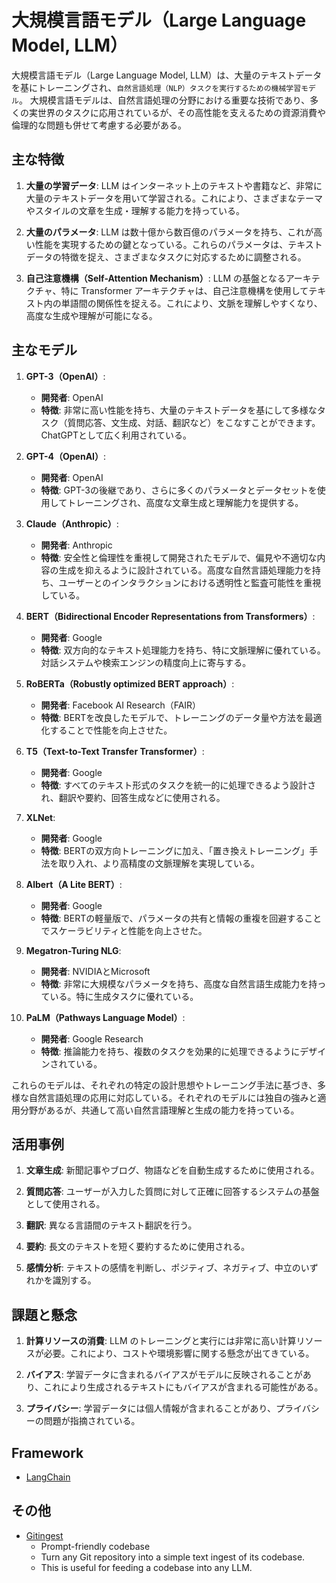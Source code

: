 # 大規模言語モデル（Large Language Model, LLM）

大規模言語モデル（Large Language Model, LLM）は、大量のテキストデータを基にトレーニングされ、`自然言語処理（NLP）タスクを実行するための機械学習モデル`。
大規模言語モデルは、自然言語処理の分野における重要な技術であり、多くの実世界のタスクに応用されているが、その高性能を支えるための資源消費や倫理的な問題も併せて考慮する必要がある。

## 主な特徴

1. **大量の学習データ**: LLM はインターネット上のテキストや書籍など、非常に大量のテキストデータを用いて学習される。これにより、さまざまなテーマやスタイルの文章を生成・理解する能力を持っている。

2. **大量のパラメータ**: LLM は数十億から数百億のパラメータを持ち、これが高い性能を実現するための鍵となっている。これらのパラメータは、テキストデータの特徴を捉え、さまざまなタスクに対応するために調整される。

3. **自己注意機構（Self-Attention Mechanism）**: LLM の基盤となるアーキテクチャ、特に Transformer アーキテクチャは、自己注意機構を使用してテキスト内の単語間の関係性を捉える。これにより、文脈を理解しやすくなり、高度な生成や理解が可能になる。

## 主なモデル

1. **GPT-3（OpenAI）**:
   - **開発者**: OpenAI
   - **特徴**: 非常に高い性能を持ち、大量のテキストデータを基にして多様なタスク（質問応答、文生成、対話、翻訳など）をこなすことができます。ChatGPTとして広く利用されている。

2. **GPT-4（OpenAI）**:
   - **開発者**: OpenAI
   - **特徴**: GPT-3の後継であり、さらに多くのパラメータとデータセットを使用してトレーニングされ、高度な文章生成と理解能力を提供する。

3. **Claude（Anthropic）**:
   - **開発者**: Anthropic
   - **特徴**: 安全性と倫理性を重視して開発されたモデルで、偏見や不適切な内容の生成を抑えるように設計されている。高度な自然言語処理能力を持ち、ユーザーとのインタラクションにおける透明性と監査可能性を重視している。

4. **BERT（Bidirectional Encoder Representations from Transformers）**:
   - **開発者**: Google
   - **特徴**: 双方向的なテキスト処理能力を持ち、特に文脈理解に優れている。対話システムや検索エンジンの精度向上に寄与する。

5. **RoBERTa（Robustly optimized BERT approach）**:
   - **開発者**: Facebook AI Research（FAIR）
   - **特徴**: BERTを改良したモデルで、トレーニングのデータ量や方法を最適化することで性能を向上させた。

6. **T5（Text-to-Text Transfer Transformer）**:
   - **開発者**: Google
   - **特徴**: すべてのテキスト形式のタスクを統一的に処理できるよう設計され、翻訳や要約、回答生成などに使用される。

7. **XLNet**:
   - **開発者**: Google
   - **特徴**: BERTの双方向トレーニングに加え、「置き換えトレーニング」手法を取り入れ、より高精度の文脈理解を実現している。

8. **Albert（A Lite BERT）**:
   - **開発者**: Google
   - **特徴**: BERTの軽量版で、パラメータの共有と情報の重複を回避することでスケーラビリティと性能を向上させた。

9. **Megatron-Turing NLG**:
   - **開発者**: NVIDIAとMicrosoft
   - **特徴**: 非常に大規模なパラメータを持ち、高度な自然言語生成能力を持っている。特に生成タスクに優れている。

10. **PaLM（Pathways Language Model）**:
    - **開発者**: Google Research
    - **特徴**: 推論能力を持ち、複数のタスクを効果的に処理できるようにデザインされている。

これらのモデルは、それぞれの特定の設計思想やトレーニング手法に基づき、多様な自然言語処理の応用に対応している。それぞれのモデルには独自の強みと適用分野があるが、共通して高い自然言語理解と生成の能力を持っている。

## 活用事例

1. **文章生成**: 新聞記事やブログ、物語などを自動生成するために使用される。

2. **質問応答**: ユーザーが入力した質問に対して正確に回答するシステムの基盤として使用される。

3. **翻訳**: 異なる言語間のテキスト翻訳を行う。

4. **要約**: 長文のテキストを短く要約するために使用される。

5. **感情分析**: テキストの感情を判断し、ポジティブ、ネガティブ、中立のいずれかを識別する。

## 課題と懸念

1. **計算リソースの消費**: LLM のトレーニングと実行には非常に高い計算リソースが必要。これにより、コストや環境影響に関する懸念が出てきている。

2. **バイアス**: 学習データに含まれるバイアスがモデルに反映されることがあり、これにより生成されるテキストにもバイアスが含まれる可能性がある。

3. **プライバシー**: 学習データには個人情報が含まれることがあり、プライバシーの問題が指摘されている。

## Framework

- [LangChain](https://www.langchain.com/)

## その他

- [Gitingest](https://gitingest.com/)
  - Prompt-friendly codebase 
  - Turn any Git repository into a simple text ingest of its codebase.
  - This is useful for feeding a codebase into any LLM.
